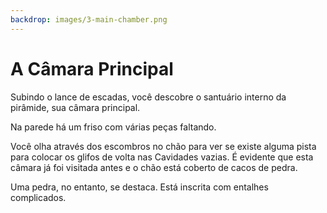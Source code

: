 ```yaml
---
backdrop: images/3-main-chamber.png
---
```


# A Câmara Principal

Subindo o lance de escadas, você descobre o santuário interno da pirâmide, sua câmara principal.

Na parede há um friso com várias peças faltando.

Você olha através dos escombros no chão para ver se existe alguma pista para colocar os glifos de volta nas Cavidades vazias. É evidente que esta câmara já foi visitada antes e o chão está coberto de cacos de pedra.

Uma pedra, no entanto, se destaca. Está inscrita com entalhes complicados.

<Item id="14" />

<Page url="700" instructions="Você clica no URL que aparece ao lado da imagem do glifo para obter uma pista e descobre que alguns deles são chamados de '.ipynb'. Parece indicar algo que você já consultou." action="Consulte o seu guia" condition="14" />

